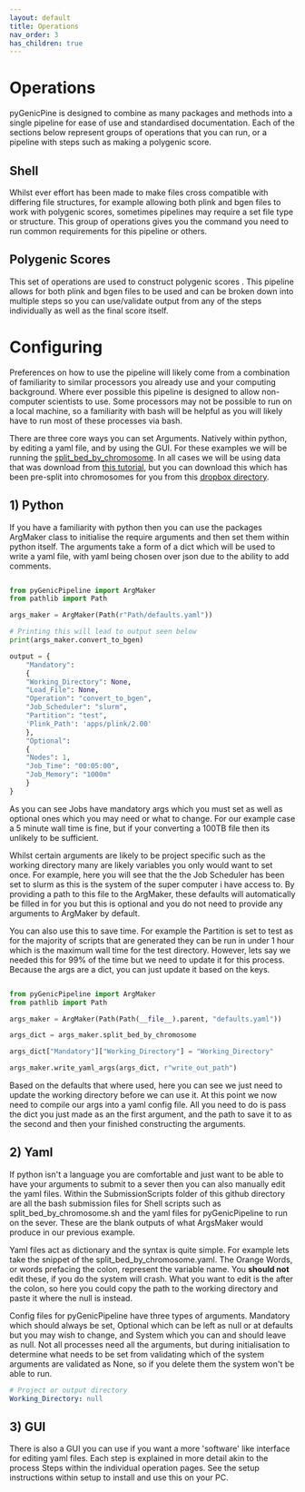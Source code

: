 ```yaml
---
layout: default
title: Operations
nav_order: 3
has_children: true
---
```


# Operations

pyGenicPine is designed to combine as many packages and methods into a single pipeline for ease of use and standardised
documentation. Each of the sections below represent groups of operations that you can run, or a pipeline with steps such
as making a polygenic score.

## Shell

Whilst ever effort has been made to make files cross compatible with differing file structures, for example allowing
both plink and bgen files to work with polygenic scores, sometimes pipelines may require a set file type or structure.
This group of operations gives you the command you need to run common requirements for this pipeline or others.

## Polygenic Scores

This set of operations are used to construct polygenic scores . This pipeline allows for both plink and bgen files to
be used and can be broken down into multiple steps so you can use/validate output from any of the steps individually as
well as the final score itself.

# Configuring 

Preferences on how to use the pipeline will likely come from a combination of familiarity to similar processors you 
already use and your computing background. Where ever possible this pipeline is designed to allow non-computer 
scientists to use. Some processors may not be possible to run on a local machine, so a familiarity with bash will be 
helpful as you will likely have to run most of these processes via bash.

There are three core ways you can set Arguments. Natively within python, by editing a yaml file, and by using the GUI.
For these examples we will be running the [split_bed_by_chromosome](Shell/split%20bed%20by%20chromosome.md). In all 
cases we will be using data that was download from [this tutorial][exd], but you can download this which has been 
pre-split into chromosomes for you from this [dropbox directory][DBD].

## 1) Python
If you have a familiarity with python then you can use the packages ArgMaker class to initialise the require arguments
and then set them within python itself. The arguments take a form of a dict which will be used to write a yaml file, 
with yaml being chosen over json due to the ability to add comments. 

```python

from pyGenicPipeline import ArgMaker
from pathlib import Path

args_maker = ArgMaker(Path(r"Path/defaults.yaml"))

# Printing this will lead to output seen below
print(args_maker.convert_to_bgen)

output = {
    "Mandatory": 
    {
    "Working_Directory": None,
    "Load_File": None,
    "Operation": "convert_to_bgen",
    "Job_Scheduler": "slurm",
    "Partition": "test",
    'Plink_Path': 'apps/plink/2.00'
    }, 
    "Optional":
    {
    "Nodes": 1,
    "Job_Time": "00:05:00",
    "Job_Memory": "1000m"
    }
}
```

As you can see Jobs have mandatory args which you must set as well as optional ones which you may need or what to 
change. For our example case a 5 minute wall time is fine, but if your converting a 100TB file then its unlikely to be
sufficient. 

Whilst certain arguments are likely to be project specific such as the working directory many are likely variables you
only would want to set once. For example, here you will see that the the Job Scheduler has been set to slurm as this is
the system of the super computer i have access to. By providing a path to this file to the ArgMaker, these defaults will
automatically be filled in for you but this is optional and you do not need to provide any arguments to ArgMaker by 
default. 

You can also use this to save time. For example the Partition is set to test as for the majority of scripts that are 
generated they can be run in under 1 hour which is the maximum wall time for the test directory. However, lets say we 
needed this for 99% of the time but we need to update it for this process. Because the args are a dict, you can just
update it based on the keys.

```python

from pyGenicPipeline import ArgMaker
from pathlib import Path

args_maker = ArgMaker(Path(Path(__file__).parent, "defaults.yaml"))

args_dict = args_maker.split_bed_by_chromosome

args_dict["Mandatory"]["Working_Directory"] = "Working_Directory"

args_maker.write_yaml_args(args_dict, r"write_out_path")
```

Based on the defaults that where used, here you can see we just need to update the working directory before we can use 
it. At this point we now need to compile our args into a yaml config file. All you need to do is pass the dict you just
made as an the first argument, and the path to save it to as the second and then your finished constructing the 
arguments.

## 2) Yaml

If python isn't a language you are comfortable and just want to be able to have your arguments to submit to a sever then
you can also manually edit the yaml files. Within the SubmissionScripts folder of this github directory are all the 
bash submission files for Shell scripts such as split_bed_by_chromosome.sh and the yaml files for pyGenicPipeline to run
on the sever. These are the blank outputs of what ArgsMaker would produce in our previous example.

Yaml files act as dictionary and the syntax is quite simple. For example lets take the snippet of the
 split_bed_by_chromosome.yaml. The Orange Words, or words prefacing the colon, represent the variable name. You **should
not** edit these, if you do the system will crash. What you want to edit is the after the colon, so here you could 
copy the path to the working directory and paste it where the null is instead.

Config files for pyGenicPipeline have three types of arguments. Mandatory which should always be set, Optional which
can be left as null or at defaults but you may wish to change, and System which you can and should leave as null. Not
all processes need all the arguments, but during initialisation to determine what needs to be set from validating which
of the system arguments are validated as None, so if you delete them the system won't be able to run.

```yaml
# Project or output directory
Working_Directory: null
```

[exd]: https://choishingwan.github.io/PRS-Tutorial/target/
[DBD]: https://www.dropbox.com/sh/3uust1mcv10dj6l/AACkHUpjw9QgX_XqkzNZ7Wyva?dl=0

## 3) GUI

There is also a GUI you can use if you want a more 'software' like interface for editing yaml files. Each step is 
explained in more detail akin to the process Steps within the individual operation pages. See the setup instructions
within setup to install and use this on your PC.